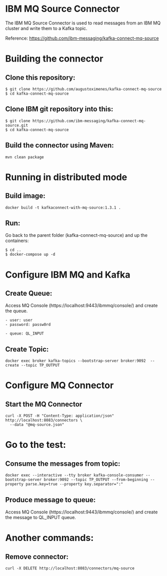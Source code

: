 # IBM MQ Source Connector
The IBM MQ Source Connector is used to read messages from an IBM MQ cluster and write them to a Kafka topic.

Reference: https://github.com/ibm-messaging/kafka-connect-mq-source

# Building the connector
## Clone this repository:
```
$ git clone https://github.com/augustoximenes/kafka-connect-mq-source
$ cd kafka-connect-mq-source
```
## Clone IBM git repository into this:
```
$ git clone https://github.com/ibm-messaging/kafka-connect-mq-source.git
$ cd kafka-connect-mq-source
```

## Build the connector using Maven:
```
mvn clean package
```

# Running in distributed mode
## Build image:
```
docker build -t kafkaconnect-with-mq-source:1.3.1 .
```

## Run:
Go back to the parent folder (kafka-connect-mq-source) and up the containers:
```
$ cd ..
$ docker-compose up -d
```
# Configure IBM MQ and Kafka
## Create Queue:
Access MQ Console (https://localhost:9443/ibmmq/console/) and create the queue.
```
- user: user
- password: passw0rd

- queue: QL_INPUT
```

## Create Topic:
```
docker exec broker kafka-topics --bootstrap-server broker:9092  --create --topic TP_OUTPUT
```

# Configure MQ Connector
## Start the MQ Connector
```
curl -X POST -H "Content-Type: application/json" http://localhost:8083/connectors \
  --data "@mq-source.json"
```

# Go to the test:
## Consume the messages from topic:
```
docker exec --interactive --tty broker kafka-console-consumer --bootstrap-server broker:9092 --topic TP_OUTPUT --from-beginning --property parse.key=true --property key.separator=":"
```

## Produce message to queue:
Access MQ Console (https://localhost:9443/ibmmq/console/) and create the message to QL_INPUT queue.

# Another commands:
## Remove connector:
```
curl -X DELETE http://localhost:8083/connectors/mq-source 
```